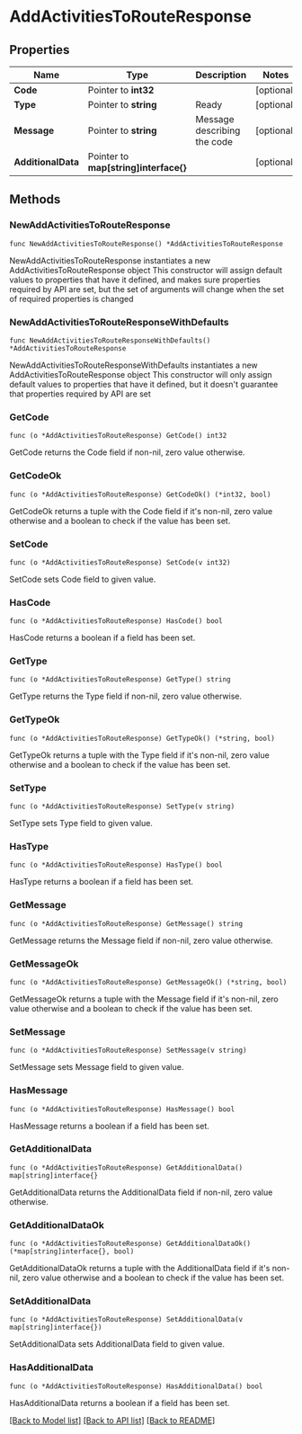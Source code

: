 # AddActivitiesToRouteResponse

## Properties

Name | Type | Description | Notes
------------ | ------------- | ------------- | -------------
**Code** | Pointer to **int32** |  | [optional] 
**Type** | Pointer to **string** | Ready | [optional] 
**Message** | Pointer to **string** | Message describing the code | [optional] 
**AdditionalData** | Pointer to **map[string]interface{}** |  | [optional] 

## Methods

### NewAddActivitiesToRouteResponse

`func NewAddActivitiesToRouteResponse() *AddActivitiesToRouteResponse`

NewAddActivitiesToRouteResponse instantiates a new AddActivitiesToRouteResponse object
This constructor will assign default values to properties that have it defined,
and makes sure properties required by API are set, but the set of arguments
will change when the set of required properties is changed

### NewAddActivitiesToRouteResponseWithDefaults

`func NewAddActivitiesToRouteResponseWithDefaults() *AddActivitiesToRouteResponse`

NewAddActivitiesToRouteResponseWithDefaults instantiates a new AddActivitiesToRouteResponse object
This constructor will only assign default values to properties that have it defined,
but it doesn't guarantee that properties required by API are set

### GetCode

`func (o *AddActivitiesToRouteResponse) GetCode() int32`

GetCode returns the Code field if non-nil, zero value otherwise.

### GetCodeOk

`func (o *AddActivitiesToRouteResponse) GetCodeOk() (*int32, bool)`

GetCodeOk returns a tuple with the Code field if it's non-nil, zero value otherwise
and a boolean to check if the value has been set.

### SetCode

`func (o *AddActivitiesToRouteResponse) SetCode(v int32)`

SetCode sets Code field to given value.

### HasCode

`func (o *AddActivitiesToRouteResponse) HasCode() bool`

HasCode returns a boolean if a field has been set.

### GetType

`func (o *AddActivitiesToRouteResponse) GetType() string`

GetType returns the Type field if non-nil, zero value otherwise.

### GetTypeOk

`func (o *AddActivitiesToRouteResponse) GetTypeOk() (*string, bool)`

GetTypeOk returns a tuple with the Type field if it's non-nil, zero value otherwise
and a boolean to check if the value has been set.

### SetType

`func (o *AddActivitiesToRouteResponse) SetType(v string)`

SetType sets Type field to given value.

### HasType

`func (o *AddActivitiesToRouteResponse) HasType() bool`

HasType returns a boolean if a field has been set.

### GetMessage

`func (o *AddActivitiesToRouteResponse) GetMessage() string`

GetMessage returns the Message field if non-nil, zero value otherwise.

### GetMessageOk

`func (o *AddActivitiesToRouteResponse) GetMessageOk() (*string, bool)`

GetMessageOk returns a tuple with the Message field if it's non-nil, zero value otherwise
and a boolean to check if the value has been set.

### SetMessage

`func (o *AddActivitiesToRouteResponse) SetMessage(v string)`

SetMessage sets Message field to given value.

### HasMessage

`func (o *AddActivitiesToRouteResponse) HasMessage() bool`

HasMessage returns a boolean if a field has been set.

### GetAdditionalData

`func (o *AddActivitiesToRouteResponse) GetAdditionalData() map[string]interface{}`

GetAdditionalData returns the AdditionalData field if non-nil, zero value otherwise.

### GetAdditionalDataOk

`func (o *AddActivitiesToRouteResponse) GetAdditionalDataOk() (*map[string]interface{}, bool)`

GetAdditionalDataOk returns a tuple with the AdditionalData field if it's non-nil, zero value otherwise
and a boolean to check if the value has been set.

### SetAdditionalData

`func (o *AddActivitiesToRouteResponse) SetAdditionalData(v map[string]interface{})`

SetAdditionalData sets AdditionalData field to given value.

### HasAdditionalData

`func (o *AddActivitiesToRouteResponse) HasAdditionalData() bool`

HasAdditionalData returns a boolean if a field has been set.


[[Back to Model list]](../README.md#documentation-for-models) [[Back to API list]](../README.md#documentation-for-api-endpoints) [[Back to README]](../README.md)


